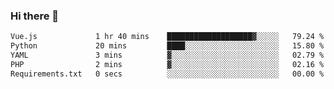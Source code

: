 ### Hi there 👋

<!--START_SECTION:waka-->

```txt
Vue.js             1 hr 40 mins    ███████████████████▓░░░░░   79.24 %
Python             20 mins         ████░░░░░░░░░░░░░░░░░░░░░   15.80 %
YAML               3 mins          ▓░░░░░░░░░░░░░░░░░░░░░░░░   02.79 %
PHP                2 mins          ▓░░░░░░░░░░░░░░░░░░░░░░░░   02.16 %
Requirements.txt   0 secs          ░░░░░░░░░░░░░░░░░░░░░░░░░   00.00 %
```

<!--END_SECTION:waka-->

<!--
**Jonas-VanHaeken/Jonas-VanHaeken** is a ✨ _special_ ✨ repository because its `README.md` (this file) appears on your GitHub profile.

Here are some ideas to get you started:

- 🔭 I’m currently working on ...
- 🌱 I’m currently learning ...
- 👯 I’m looking to collaborate on ...
- 🤔 I’m looking for help with ...
- 💬 Ask me about ...
- 📫 How to reach me: ...
- 😄 Pronouns: ...
- ⚡ Fun fact: ...
-->
